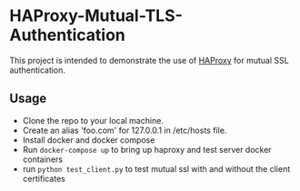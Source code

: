 # HAProxy-Mutual-TLS-Authentication

This project is intended to demonstrate the use of [HAProxy](http://www.haproxy.org/) for mutual SSL authentication.

## Usage

* Clone the repo to your local machine.
* Create an alias 'foo.com' for 127.0.0.1 in /etc/hosts file.
* Install docker and docker compose
* Run `docker-compose up` to bring up haproxy and test server docker containers
* run `python test_client.py` to test mutual ssl with and without the client certificates
